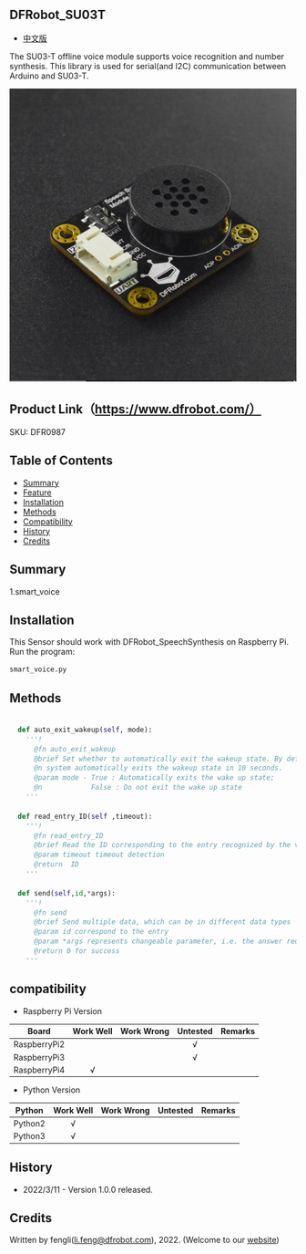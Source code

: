 ## DFRobot_SU03T
- [中文版](./README_CN.md)

The SU03-T offline voice module supports voice recognition and number synthesis. This library is used for serial(and I2C) communication between Arduino and SU03-T.


![正反面svg效果图](../../resources/images/SU03T.png)

## Product Link（https://www.dfrobot.com/）
  SKU: DFR0987

## Table of Contents

* [Summary](#summary)
* [Feature](#feature)
* [Installation](#installation)
* [Methods](#methods)
* [Compatibility](#compatibility)  
* [History](#history)
* [Credits](#credits)

## Summary

   1.smart_voice <br>

## Installation

This Sensor should work with DFRobot_SpeechSynthesis on Raspberry Pi. <br>
Run the program:

```python
smart_voice.py
```

## Methods

```python

  def auto_exit_wakeup(self, mode):
    '''!
      @fn auto_exit_wakeup
      @brief Set whether to automatically exit the wakeup state. By default, the
      @n system automatically exits the wakeup state in 10 seconds.
      @param mode - True : Automatically exits the wake up state;
      @n            False : Do not exit the wake up state
    '''

  def read_entry_ID(self ,timeout):
    '''!
      @fn read_entry_ID
      @brief Read the ID corresponding to the entry recognized by the voice recognition module
      @param timeout timeout detection
      @return  ID
    '''

  def send(self,id,*args):
    '''!
      @fn send
      @brief Send multiple data, which can be in different data types
      @param id correspond to the entry
      @param *args represents changeable parameter, i.e. the answer requires multiple parameters
      @return 0 for success
    '''
```

## compatibility  

* Raspberry Pi Version

| Board        | Work Well | Work Wrong | Untested | Remarks |
| ------------ | :-------: | :--------: | :------: | ------- |
| RaspberryPi2 |           |            |    √     |         |
| RaspberryPi3 |           |            |    √     |         |
| RaspberryPi4 |     √     |            |          |         |

* Python Version

| Python  | Work Well | Work Wrong | Untested | Remarks |
| ------- | :-------: | :--------: | :------: | ------- |
| Python2 |     √     |            |          |         |
| Python3 |     √     |            |          |         |

## History

- 2022/3/11 - Version 1.0.0 released.
## Credits

Written by fengli(li.feng@dfrobot.com), 2022. (Welcome to our [website](https://www.dfrobot.com/))
